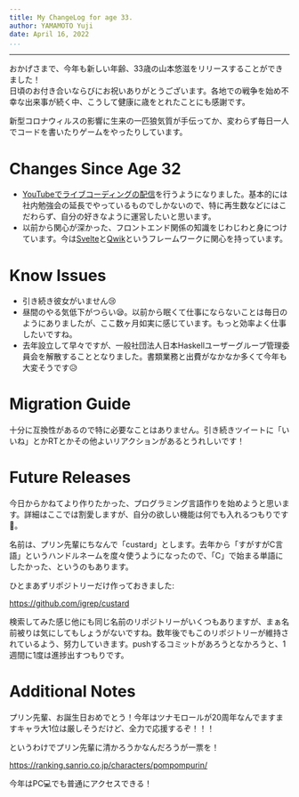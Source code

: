 ```yaml
---
title: My ChangeLog for age 33.
author: YAMAMOTO Yuji
date: April 16, 2022
...
```

---

おかげさまで、今年も新しい年齢、33歳の山本悠滋をリリースすることができました！  
日頃のお付き合いならびにお祝いありがとうございます。各地での戦争を始め不幸な出来事が続く中、こうして健康に歳をとれたことにも感謝です。

新型コロナウィルスの影響に生来の一匹狼気質が手伝ってか、変わらず毎日一人でコードを書いたりゲームをやったりしています。

# Changes Since Age 32

- [YouTubeでライブコーディングの配信](https://www.youtube.com/channel/UCECj2wf_fmxcyiiPn0_pnsA)を行うようになりました。基本的には社内勉強会の延長でやっているものでしかないので、特に再生数などにはこだわらず、自分の好きなように運営したいと思います。
- 以前から関心が深かった、フロントエンド関係の知識をじわじわと身につけています。今は[Svelte](https://svelte.jp/)と[Qwik](https://qwik.builder.io/guide/overview)というフレームワークに関心を持っています。

# Know Issues

- 引き続き彼女がいません😢
- 昼間のやる気低下がつらい😪。以前から眠くて仕事にならないことは毎日のようにありましたが、ここ数ヶ月如実に感じています。もっと効率よく仕事したいですね。
- 去年設立して早々ですが、一般社団法人日本Haskellユーザーグループ管理委員会を解散することとなりました。書類業務と出費がなかなか多くて今年も大変そうです😥

# Migration Guide

十分に互換性があるので特に必要なことはありません。引き続きツイートに「いいね」とかRTとかその他よいリアクションがあるとうれしいです！

# Future Releases

今日からかねてより作りたかった、プログラミング言語作りを始めようと思います。詳細はここでは割愛しますが、自分の欲しい機能は何でも入れるつもりです💪。

名前は、プリン先輩にちなんで「custard」とします。去年から「すがすがC言語」というハンドルネームを度々使うようになったので、「C」で始まる単語にしたかった、というのもあります。

ひとまあずリポジトリーだけ作っておきました:

<https://github.com/igrep/custard>

検索してみた感じ他にも同じ名前のリポジトリーがいくつもありますが、まぁ名前被りは気にしてもしょうがないですね。数年後でもこのリポジトリーが維持されているよう、努力していきます。pushするコミットがあろうとなかろうと、1週間に1度は進捗出すつもりです。

# Additional Notes

プリン先輩、お誕生日おめでとう！今年はツナモロールが20周年なんでますますキャラ大1位は厳しそうだけど、全力で応援するぞ！！！

というわけでプリン先輩に清かろうかなんだろうが一票を！

<https://ranking.sanrio.co.jp/characters/pompompurin/>

今年はPC💻でも普通にアクセスできる！
